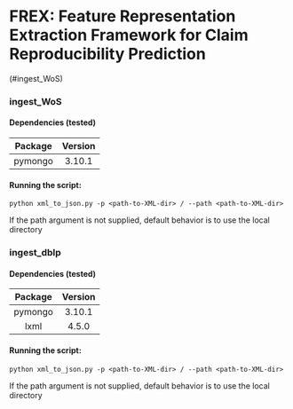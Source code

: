 # FREX: Feature Representation Extraction Framework for Claim Reproducibility Prediction

(#ingest_WoS)

### ingest_WoS ###
#### Dependencies (tested) ####
| Package | Version |
| :-------: | :-------: |
| pymongo | 3.10.1  |


#### Running the script: ####
```
python xml_to_json.py -p <path-to-XML-dir> / --path <path-to-XML-dir>
```

If the path argument is not supplied, default behavior is to use the local directory


### ingest_dblp ###
#### Dependencies (tested) ####
| Package | Version |
| :-------: | :-------: |
| pymongo | 3.10.1  |
| lxml | 4.5.0 |

#### Running the script: ####
```
python xml_to_json.py -p <path-to-XML-dir> / --path <path-to-XML-dir>
```

If the path argument is not supplied, default behavior is to use the local directory


